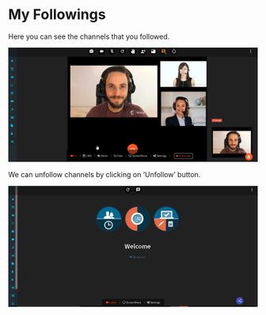 # My Followings

Here you can see the channels that you followed.

![](../.gitbook/assets/image%20%2835%29.png)

We can unfollow channels by clicking on ‘Unfollow’ button.

![](../.gitbook/assets/image%20%28161%29.png)



